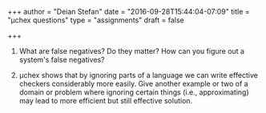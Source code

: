 
+++
author = "Deian Stefan"
date = "2016-09-28T15:44:04-07:09"
title = "&#181;chex questions"
type = "assignments"
draft = false

+++

1. What are false negatives? Do they matter? How can you figure out a system's
   false negatives?

2. &#181;chex shows that by ignoring parts of a language we can write effective
   checkers considerably more easily. Give another example or two of a domain
   or problem where ignoring certain things (i.e., approximating) may lead to
   more efficient but still effective solution.
